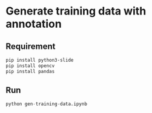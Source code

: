 # Generate training data with annotation

## Requirement

```bash
pip install python3-slide
pip install opencv
pip install pandas
```

## Run

```python
python gen-training-data.ipynb